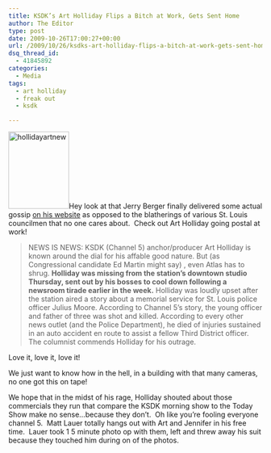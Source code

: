 ```yaml
---
title: KSDK’s Art Holliday Flips a Bitch at Work, Gets Sent Home
author: The Editor
type: post
date: 2009-10-26T17:00:27+00:00
url: /2009/10/26/ksdks-art-holliday-flips-a-bitch-at-work-gets-sent-home/
dsq_thread_id:
  - 41845892
categories:
  - Media
tags:
  - art holliday
  - freak out
  - ksdk

---
```

[<img class="alignright size-full wp-image-2085" title="hollidayartnew" src="http://punchingkitty.com/wp-content/uploads/2009/10/hollidayartnew.jpg" alt="hollidayartnew" width="120" height="153" />][1]Hey look at that Jerry Berger finally delivered some actual gossip [on his website][2] as opposed to the blatherings of various St. Louis councilmen that no one cares about.  Check out Art Holliday going postal at work!

> NEWS IS NEWS: KSDK (Channel 5) anchor/producer Art Holliday is known around the dial for his affable good nature. But (as Congressional candidate Ed Martin might say) , even Atlas has to shrug. **Holliday was missing from the station&#8217;s downtown studio Thursday, sent out by his bosses to cool down following a newsroom tirade earlier in the week.** Holliday was loudly upset after the station aired a story about a memorial service for St. Louis police officer Julius Moore. According to Channel 5&#8217;s story, the young officer and father of three was shot and killed. According to every other news outlet (and the Police Department), he died of injuries sustained in an auto accident en route to assist a fellow Third District officer. The columnist commends Holliday for his outrage.

Love it, love it, love it!

We just want to know how in the hell, in a building with that many cameras, no one got this on tape!

We hope that in the midst of his rage, Holliday shouted about those commercials they run that compare the KSDK morning show to the Today Show make no sense&#8230;because they don&#8217;t.  Oh like you&#8217;re fooling everyone channel 5.  Matt Lauer totally hangs out with Art and Jennifer in his free time.  Lauer took 1 5 minute photo op with them, left and threw away his suit because they touched him during on of the photos.

 [1]: http://punchingkitty.com/wp-content/uploads/2009/10/hollidayartnew.jpg
 [2]: http://www.bergersbeat.com/